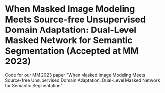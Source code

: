 # When Masked Image Modeling Meets Source-free Unsupervised Domain Adaptation: Dual-Level Masked Network for Semantic Segmentation (Accepted at MM 2023)
Code for our MM 2023 paper "When Masked Image Modeling Meets Source-free Unsupervised Domain Adaptation: Dual-Level Masked Network for Semantic Segmentation".
